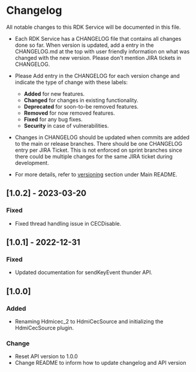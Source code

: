 # Changelog

All notable changes to this RDK Service will be documented in this file.

* Each RDK Service has a CHANGELOG file that contains all changes done so far. When version is updated, add a entry in the CHANGELOG.md at the top with user friendly information on what was changed with the new version. Please don't mention JIRA tickets in CHANGELOG. 

* Please Add entry in the CHANGELOG for each version change and indicate the type of change with these labels:
    * **Added** for new features.
    * **Changed** for changes in existing functionality.
    * **Deprecated** for soon-to-be removed features.
    * **Removed** for now removed features.
    * **Fixed** for any bug fixes.
    * **Security** in case of vulnerabilities.

* Changes in CHANGELOG should be updated when commits are added to the main or release branches. There should be one CHANGELOG entry per JIRA Ticket. This is not enforced on sprint branches since there could be multiple changes for the same JIRA ticket during development. 

* For more details, refer to [versioning](https://github.com/rdkcentral/rdkservices#versioning) section under Main README.

## [1.0.2] - 2023-03-20
### Fixed
- Fixed thread handling issue in CECDisable.

## [1.0.1] - 2022-12-31
### Fixed
- Updated documentation for sendKeyEvent thunder API.

## [1.0.0]
### Added
- Renaming Hdmicec_2 to HdmiCecSource and initializing the HdmiCecSource plugin.

### Change
- Reset API version to 1.0.0
- Change README to inform how to update changelog and API version
